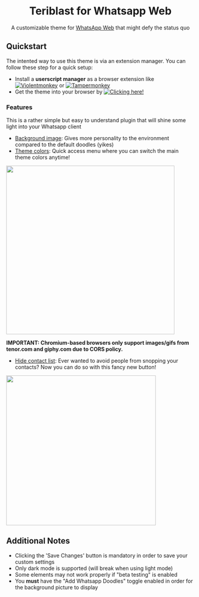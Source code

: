 <div align="center">

# Teriblast for Whatsapp Web
A customizable theme for [WhatsApp Web](https://web.whatsapp.com) that might defy the status quo

</div>

## Quickstart

The intented way to use this theme is via an extension manager. You can follow these step for a quick setup:



- Install a **userscript manager** as a browser extension like [![Violentmonkey](https://img.shields.io/badge/Violentmonkey-CF4a0F)](https://violentmonkey.github.io/) or [![Tampermonkey](https://img.shields.io/badge/Tampermonkey-E91721)](https://www.tampermonkey.net/)
- Get the theme into your browser by [![Clicking here!](https://img.shields.io/badge/Clicking%20here!-EE0BC6)](https://github.com/Teriyaki812/teriblast-whatsapp/raw/main/Teriblast-WS.user.js)



### Features
This is a rather simple but easy to understand plugin that will shine some light into your Whatsapp client

- <ins>Background image</ins>: Gives more personality to the environment compared to the default doodles (yikes)
- <ins>Theme colors</ins>: Quick access menu where you can switch the main theme colors anytime!

<img src="https://github.com/user-attachments/assets/4aaa3880-baa7-4f03-a563-2bc1cfbcad68" width = 450>

**IMPORTANT: Chromium-based browsers only support images/gifs from tenor.com and giphy.com due to CORS policy.**

- <ins>Hide contact list</ins>: Ever wanted to avoid people from snopping your contacts? Now you can do so with this fancy new button!
<img src="https://github.com/user-attachments/assets/ab35faf1-4a46-42ac-ad53-ac16e88faa53" width = 400>

## Additional Notes
- Clicking the 'Save Changes' button is mandatory in order to save your custom settings
- Only dark mode is supported (will break when using light mode)
- Some elements may not work properly if "beta testing" is enabled
- You **must** have the "Add Whatsapp Doodles" toggle enabled in order for the background picture to display
